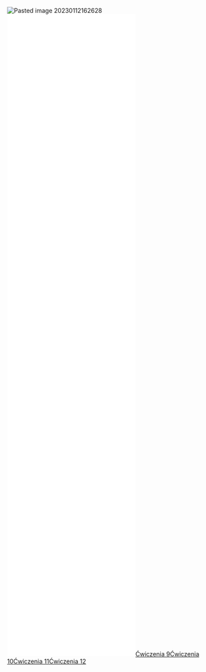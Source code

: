 ![Pasted image 20230112162628](Notatki/Semestr%201/Analiza%20matematyczna%201.2A/%C4%86wiczenia/Kolos%203/Pasted%20image%2020230112162628.png)
![Drawing 2023-01-26 20.04.35.excalidraw](Notatki/Semestr%201/Analiza%20matematyczna%201.2A/%C4%86wiczenia/Kolos%203/Drawing%202023-01-26%2020.04.35.excalidraw.md)![Drawing 2023-01-25 18.36.06.excalidraw](Notatki/Semestr%201/Analiza%20matematyczna%201.2A/%C4%86wiczenia/Kolos%203/Drawing%202023-01-25%2018.36.06.excalidraw.md)![Drawing 2023-01-12 16.29.08.excalidraw](Notatki/Semestr%201/Analiza%20matematyczna%201.2A/%C4%86wiczenia/Kolos%203/Drawing%202023-01-12%2016.29.08.excalidraw.md)![Drawing 2023-01-25 09.15.58.excalidraw](Notatki/Semestr%201/Analiza%20matematyczna%201.2A/%C4%86wiczenia/Kolos%203/Drawing%202023-01-25%2009.15.58.excalidraw.md)![Drawing 2023-01-25 09.55.37.excalidraw](Notatki/Semestr%201/Analiza%20matematyczna%201.2A/%C4%86wiczenia/Kolos%203/Drawing%202023-01-25%2009.55.37.excalidraw.md)![Drawing 2023-01-25 10.24.40.excalidraw](Notatki/Semestr%201/Analiza%20matematyczna%201.2A/%C4%86wiczenia/Kolos%203/Drawing%202023-01-25%2010.24.40.excalidraw.md)![Drawing 2023-01-26 09.28.37.excalidraw](Notatki/Semestr%201/Analiza%20matematyczna%201.2A/%C4%86wiczenia/Kolos%203/Drawing%202023-01-26%2009.28.37.excalidraw.md)![Drawing 2023-01-26 12.32.44.excalidraw](Notatki/Semestr%201/Analiza%20matematyczna%201.2A/%C4%86wiczenia/Kolos%203/Drawing%202023-01-26%2012.32.44.excalidraw.md)![Drawing 2023-01-27 09.07.55.excalidraw](Notatki/Semestr%201/Analiza%20matematyczna%201.2A/%C4%86wiczenia/Kolos%203/Drawing%202023-01-27%2009.07.55.excalidraw.md)![Drawing 2023-01-27 13.47.42.excalidraw](Notatki/Semestr%201/Analiza%20matematyczna%201.2A/%C4%86wiczenia/Kolos%203/Drawing%202023-01-27%2013.47.42.excalidraw.md)[Ćwiczenia 9](Notatki/Semestr%201/Analiza%20matematyczna%201.2A/%C4%86wiczenia/%C4%86wiczenia%209/%C4%86wiczenia%209.md)[Ćwiczenia 10](Notatki/Semestr%201/Analiza%20matematyczna%201.2A/%C4%86wiczenia/%C4%86wiczenia%2010/%C4%86wiczenia%2010.md)[Ćwiczenia 11](Notatki/Semestr%201/Analiza%20matematyczna%201.2A/%C4%86wiczenia/%C4%86wiczenia%2011/%C4%86wiczenia%2011.md)[Ćwiczenia 12](Notatki/Semestr%201/Analiza%20matematyczna%201.2A/%C4%86wiczenia/%C4%86wiczenia%2012/%C4%86wiczenia%2012.md)